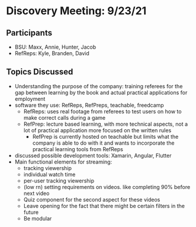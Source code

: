 # Discovery Meeting: 9/23/21

## Participants

- BSU: Maxx, Annie, Hunter, Jacob
- RefReps: Kyle, Branden, David

## Topics Discussed
 - Understanding the purpose of the company: training referees for the gap between learning by the book and actual practical applications for employment
 - software they use: RefReps, RefPreps, teachable, freedcamp
   - RefReps: uses real footage from referees to test users on how to make correct calls during a game
   - RefPrep: lecture based learning, with more technical aspects, not a lot of practical application more focused on the written rules
     - RefPrep is currently hosted on teachable but limits what the company is able to do with it and wants to incorporate the practical learning tools from RefReps
 - discussed possible development tools: Xamarin, Angular, Flutter
 - Main functional elements for streaming:
   - tracking viewership
   - individual watch time
   - per-user tracking viewership
   - (low rn) setting requirements on videos. like completing 90% before next video
   - Quiz component for the second aspect for these videos
   - Leave opening for the fact that there might be certain filters in the future
   - Be modular
